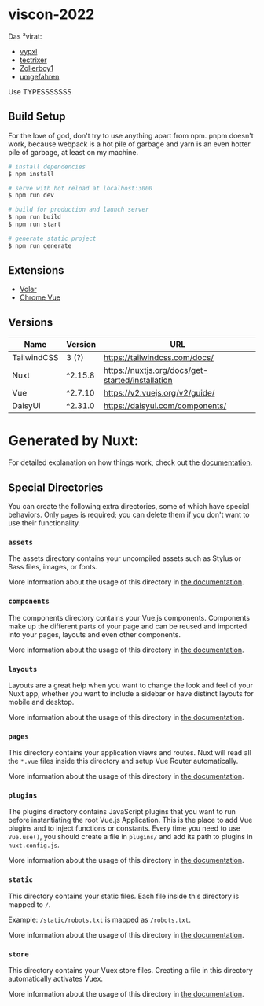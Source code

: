 # viscon-2022

Das ²virat:
- [vypxl](https://github.com/vypxl)
- [tectrixer](https://github.com/tectrixer)
- [Zollerboy1](https://github.com/Zollerboy1)
- [umgefahren](https://github.com/umgefahren)

Use TYPESSSSSSS

## Build Setup

For the love of god, don't try to use anything apart from npm. pnpm doesn't work, because webpack is a hot pile of garbage and yarn is an even hotter pile of garbage, at least on my machine.

```bash
# install dependencies
$ npm install

# serve with hot reload at localhost:3000
$ npm run dev

# build for production and launch server
$ npm run build
$ npm run start

# generate static project
$ npm run generate
```

## Extensions

- [Volar](https://marketplace.visualstudio.com/items?itemName=Vue.volar)
- [Chrome Vue](https://chrome.google.com/webstore/detail/vuejs-devtools/nhdogjmejiglipccpnnnanhbledajbpd?hl=en)

## Versions

| Name        | Version | URL                                              |
|-------------|---------|--------------------------------------------------|
| TailwindCSS | 3 (?)   | https://tailwindcss.com/docs/                    |
| Nuxt        | ^2.15.8 | https://nuxtjs.org/docs/get-started/installation |
| Vue         | ^2.7.10 | https://v2.vuejs.org/v2/guide/                   |
| DaisyUi     | ^2.31.0 | https://daisyui.com/components/                  |

# Generated by Nuxt:

For detailed explanation on how things work, check out the [documentation](https://nuxtjs.org).

## Special Directories

You can create the following extra directories, some of which have special behaviors. Only `pages` is required; you can delete them if you don't want to use their functionality.

### `assets`

The assets directory contains your uncompiled assets such as Stylus or Sass files, images, or fonts.

More information about the usage of this directory in [the documentation](https://nuxtjs.org/docs/2.x/directory-structure/assets).

### `components`

The components directory contains your Vue.js components. Components make up the different parts of your page and can be reused and imported into your pages, layouts and even other components.

More information about the usage of this directory in [the documentation](https://nuxtjs.org/docs/2.x/directory-structure/components).

### `layouts`

Layouts are a great help when you want to change the look and feel of your Nuxt app, whether you want to include a sidebar or have distinct layouts for mobile and desktop.

More information about the usage of this directory in [the documentation](https://nuxtjs.org/docs/2.x/directory-structure/layouts).


### `pages`

This directory contains your application views and routes. Nuxt will read all the `*.vue` files inside this directory and setup Vue Router automatically.

More information about the usage of this directory in [the documentation](https://nuxtjs.org/docs/2.x/get-started/routing).

### `plugins`

The plugins directory contains JavaScript plugins that you want to run before instantiating the root Vue.js Application. This is the place to add Vue plugins and to inject functions or constants. Every time you need to use `Vue.use()`, you should create a file in `plugins/` and add its path to plugins in `nuxt.config.js`.

More information about the usage of this directory in [the documentation](https://nuxtjs.org/docs/2.x/directory-structure/plugins).

### `static`

This directory contains your static files. Each file inside this directory is mapped to `/`.

Example: `/static/robots.txt` is mapped as `/robots.txt`.

More information about the usage of this directory in [the documentation](https://nuxtjs.org/docs/2.x/directory-structure/static).

### `store`

This directory contains your Vuex store files. Creating a file in this directory automatically activates Vuex.

More information about the usage of this directory in [the documentation](https://nuxtjs.org/docs/2.x/directory-structure/store).
